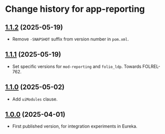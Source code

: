 # Change history for app-reporting

## [1.1.2](https://github.com/folio-org/app-reporting/tree/v1.1.2) (2025-05-19)

* Remove `-SNAPSHOT` suffix from version number in `pom.xml`.

## [1.1.1](https://github.com/folio-org/app-reporting/tree/v1.1.1) (2025-05-19)

* Set specific versions for `mod-reporting` and `folio_ldp`. Towards FOLREL-762.

## [1.1.0](https://github.com/folio-org/app-reporting/tree/v1.1.0) (2025-05-02)

* Add `uiModules` clause.

## [1.0.0](https://github.com/folio-org/app-reporting/tree/v1.0.0) (2025-04-01)

* First published version, for integration experiments in Eureka.


